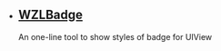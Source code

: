 

* ## [WZLBadge](https://github.com/weng1250/WZLBadge)
  An one-line tool to show styles of badge for UIView
